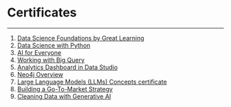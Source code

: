 # Certificates

----

1. [Data Science Foundations by Great Learning](https://github.com/HanifaElahi/Certificates/blob/main/Data%20Science%20Foundations.pdf)   
2. [Data Science with Python](https://github.com/HanifaElahi/Certificates/blob/main/Data%20Science%20with%20Python.pdf)
3. [AI for Everyone](https://github.com/HanifaElahi/Certificates/blob/main/AI%20for%20Everyone.pdf)
4. [Working with Big Query](https://github.com/HanifaElahi/Certificates/blob/main/Working%20with%20Big%20Query.pdf)
5. [Analytics Dashboard in Data Studio](https://github.com/HanifaElahi/Certificates/blob/main/Marketing%20Analytics%20Dashboard%20in%20Data%20Studio.pdf)
6. [Neo4j Overview](https://github.com/HanifaElahi/Certificates/blob/main/neo4j_Certificate_1.pdf)
7. [Large Language Models (LLMs) Concepts certificate](https://github.com/HanifaElahi/Certificates/blob/main/Large%20Language%20Models%20(LLMs)%20Concepts%20certificate.pdf)
8. [Building a Go-To-Market Strategy]()
9. [Cleaning Data with Generative AI]()
